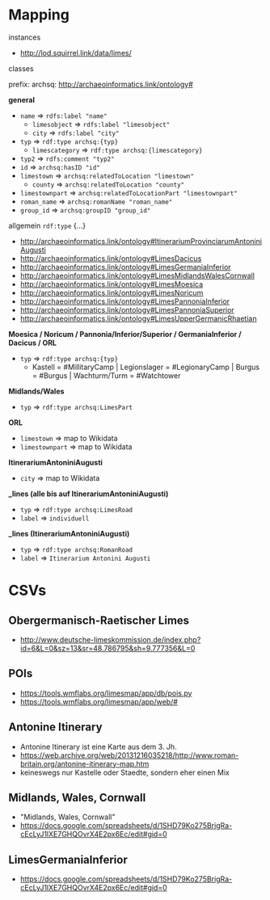 # Mapping

instances

* http://lod.squirrel.link/data/limes/

classes

prefix: archsq: http://archaeoinformatics.link/ontology#

**general**

* `name` => `rdfs:label "name"`
  * `limesobject` => `rdfs:label "limesobject"`
  * `city` => `rdfs:label "city"`
* `typ` => `rdf:type archsq:{typ}`
  * `limescategory` => `rdf:type archsq:{limescategory}`
* `typ2` => `rdfs:comment "typ2"`
* `id` => `archsq:hasID "id"`
* `limestown` => `archsq:relatedToLocation "limestown"`
    * `county` => `archsq:relatedToLocation "county"`
* `limestownpart` => `archsq:relatedToLocationPart "limestownpart"`
* `roman_name` => `archsq:romanName "roman_name"`
* `group_id` => `archsq:groupID "group_id"`

allgemein `rdf:type` {...}

* http://archaeoinformatics.link/ontology#ItinerariumProvinciarumAntoniniAugusti
* http://archaeoinformatics.link/ontology#LimesDacicus
* http://archaeoinformatics.link/ontology#LimesGermaniaInferior
* http://archaeoinformatics.link/ontology#LimesMidlandsWalesCornwall
* http://archaeoinformatics.link/ontology#LimesMoesica
* http://archaeoinformatics.link/ontology#LimesNoricum
* http://archaeoinformatics.link/ontology#LimesPannoniaInferior
* http://archaeoinformatics.link/ontology#LimesPannoniaSuperior
* http://archaeoinformatics.link/ontology#LimesUpperGermanicRhaetian

**Moesica / Noricum / Pannonia/Inferior/Superior / GermaniaInferior / Dacicus / ORL**

* `typ` => `rdf:type archsq:{typ}`
  * Kastell = #MillitaryCamp | Legionslager = #LegionaryCamp | Burgus = #Burgus | Wachturm/Turm = #Watchtower

**Midlands/Wales**

* `typ` => `rdf:type archsq:LimesPart`

**ORL**

* `limestown` => map to Wikidata
* `limestownpart` => map to Wikidata

**ItinerariumAntoniniAugusti**

* `city` => map to Wikidata

**_lines (alle bis auf ItinerariumAntoniniAugusti)**

* `typ` => `rdf:type archsq:LimesRoad`
* `label` => `individuell`

**_lines (ItinerariumAntoniniAugusti)**

* `typ` => `rdf:type archsq:RomanRoad`
* `label` => `Itinerarium Antonini Augusti`

# CSVs

## Obergermanisch-Raetischer Limes

* http://www.deutsche-limeskommission.de/index.php?id=6&L=0&sz=13&sr=48.786795&sh=9.777356&L=0

## POIs

* https://tools.wmflabs.org/limesmap/app/db/pois.py
* https://tools.wmflabs.org/limesmap/app/web/#

## Antonine Itinerary

* Antonine Itinerary ist eine Karte aus dem 3. Jh.
* https://web.archive.org/web/20131216035218/http://www.roman-britain.org/antonine-itinerary-map.htm
* keineswegs nur Kastelle oder Staedte, sondern eher einen Mix

## Midlands, Wales, Cornwall

* "Midlands, Wales, Cornwall"
* https://docs.google.com/spreadsheets/d/1SHD79Ko275BrigRa-cEcLyJ1lXE7GHQOvrX4E2px6Ec/edit#gid=0

## LimesGermaniaInferior

* https://docs.google.com/spreadsheets/d/1SHD79Ko275BrigRa-cEcLyJ1lXE7GHQOvrX4E2px6Ec/edit#gid=0

